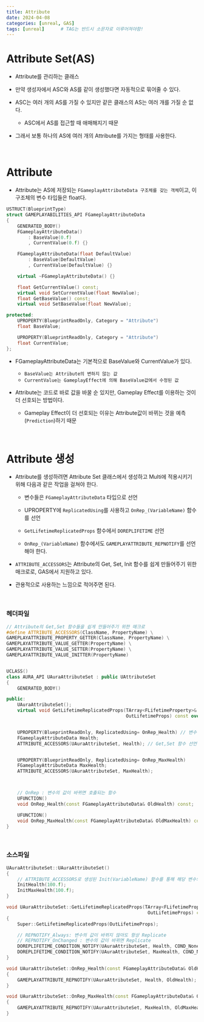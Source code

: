 ```yaml
---
title: Attribute
date: 2024-04-08
categories: [unreal, GAS]
tags: [unreal]		# TAG는 반드시 소문자로 이루어져야함!
---
```


**Attribute Set(AS)**
=============

* Attribute를 관리하는 클래스

* 만약 생성자에서 ASC와 AS를 같이 생성했다면 자동적으로 묶어줄 수 있다.

* ASC는 여러 개의 AS를 가질 수 있지만 같은 클래스의 AS는 여러 개를 가질 순 없다.

  * ASC에서 AS를 접근할 때 애매해지기 때문

* 그래서 보통 하나의 AS에 여러 개의 Attribute를 가지는 형태를 사용한다.

<br>

**Attribute**
=========

* Attribute는 AS에 저장되는 `FGameplayAttributeData 구조체를 갖는 객체`이고, 이 구조체의 변수 타입들은 float다.

```c++
USTRUCT(BlueprintType)
struct GAMEPLAYABILITIES_API FGameplayAttributeData
{
	GENERATED_BODY()
	FGameplayAttributeData()
		: BaseValue(0.f)
		, CurrentValue(0.f)	{}

	FGameplayAttributeData(float DefaultValue)
		: BaseValue(DefaultValue)
		, CurrentValue(DefaultValue) {}

	virtual ~FGameplayAttributeData() {}

	float GetCurrentValue() const;
	virtual void SetCurrentValue(float NewValue);
	float GetBaseValue() const;
	virtual void SetBaseValue(float NewValue);

protected:
	UPROPERTY(BlueprintReadOnly, Category = "Attribute")
	float BaseValue;

	UPROPERTY(BlueprintReadOnly, Category = "Attribute")
	float CurrentValue;
};
```

* FGameplayAttributeData는 기본적으로 BaseValue와 CurrentValue가 있다.

  * `BaseValue는 Attribute의 변하지 않는 값`
  * `CurrentValue는 GameplayEffect에 의해 BaseValue값에서 수정된 값`



* Attribute는 코드로 바로 값을 바꿀 순 있지만, Gameplay Effect를 이용하는 것이 더 선호되는 방법이다.

  * Gameplay Effect이 더 선호되는 이유는 Attribute값이 바뀌는 것을 예측(`Prediction`)하기 때문


<br>

**Attribute 생성**
============

* Attribute를 생성하려면 Attribute Set 클래스에서 생성하고 Multi에 적용시키기 위해 다음과 같은 작업을 걸쳐야 한다.

  * 변수들은 `FGameplayAttributeData` 타입으로 선언

  * UPROPERTY에 `ReplicatedUsing`를 사용하고 `OnRep_(VariableName)` 함수를 선언

  * `GetLifetimeReplicatedProps` 함수에서 `DOREPLIFETIME` 선언

  * `OnRep_(VariableName)` 함수에서도 `GAMEPLAYATTRIBUTE_REPNOTIFY`를 선언해야 한다.

* `ATTRIBUTE_ACCESSORS`는 Attribute의 Get, Set, Init 함수를 쉽게 만들어주기 위한 매크로로, GAS에서 지원하고 있다.

* 관용적으로 사용하는 느낌으로 적어주면 된다.



<br>

### 헤더파일

```c++
// Attribute의 Get,Set 함수들을 쉽게 만들어주기 위한 매크로
#define ATTRIBUTE_ACCESSORS(ClassName, PropertyName) \
GAMEPLAYATTRIBUTE_PROPERTY_GETTER(ClassName, PropertyName) \
GAMEPLAYATTRIBUTE_VALUE_GETTER(PropertyName) \
GAMEPLAYATTRIBUTE_VALUE_SETTER(PropertyName) \
GAMEPLAYATTRIBUTE_VALUE_INITTER(PropertyName)


UCLASS()
class AURA_API UAuraAttributeSet : public UAttributeSet
{
	GENERATED_BODY()

public:
    UAuraAttributeSet();
	virtual void GetLifetimeReplicatedProps(TArray<FLifetimeProperty>& 
                                            OutLifetimeProps) const override;


	UPROPERTY(BlueprintReadOnly, ReplicatedUsing= OnRep_Health) // 변수 Replicate
	FGameplayAttributeData Health;
	ATTRIBUTE_ACCESSORS(UAuraAttributeSet, Health); // Get,Set 함수 선언


	UPROPERTY(BlueprintReadOnly, ReplicatedUsing= OnRep_MaxHealth)
	FGameplayAttributeData MaxHealth;
	ATTRIBUTE_ACCESSORS(UAuraAttributeSet, MaxHealth);



	// OnRep : 변수의 값이 바뀌면 호출되는 함수
	UFUNCTION()
	void OnRep_Health(const FGameplayAttributeData& OldHealth) const;

	UFUNCTION()
	void OnRep_MaxHealth(const FGameplayAttributeData& OldMaxHealth) const;
}
```

<br>

### 소스파일

```c++
UAuraAttributeSet::UAuraAttributeSet()
{
    // ATTRIBUTE_ACCESSORS로 생성된 Init(VariableName) 함수를 통해 해당 변수의 값을 초기화
	InitHealth(100.f);
    InitMaxHealth(100.f);
}

void UAuraAttributeSet::GetLifetimeReplicatedProps(TArray<FLifetimeProperty>& 
                                                    OutLifetimeProps) const
{
	Super::GetLifetimeReplicatedProps(OutLifetimeProps);

	// REPNOTIFY_Always: 변수의 값이 바뀌지 않아도 항상 Replicate
	// REPNOTIFY_OnChanged : 변수의 값이 바뀌면 Replicate 
	DOREPLIFETIME_CONDITION_NOTIFY(UAuraAttributeSet, Health, COND_None, REPNOTIFY_Always);
	DOREPLIFETIME_CONDITION_NOTIFY(UAuraAttributeSet, MaxHealth, COND_None, REPNOTIFY_Always);
}

void UAuraAttributeSet::OnRep_Health(const FGameplayAttributeData& OldHealth) const
{
	GAMEPLAYATTRIBUTE_REPNOTIFY(UAuraAttributeSet, Health, OldHealth);
}

void UAuraAttributeSet::OnRep_MaxHealth(const FGameplayAttributeData& OldMaxHealth) const
{
	GAMEPLAYATTRIBUTE_REPNOTIFY(UAuraAttributeSet, MaxHealth, OldMaxHealth);
}
```